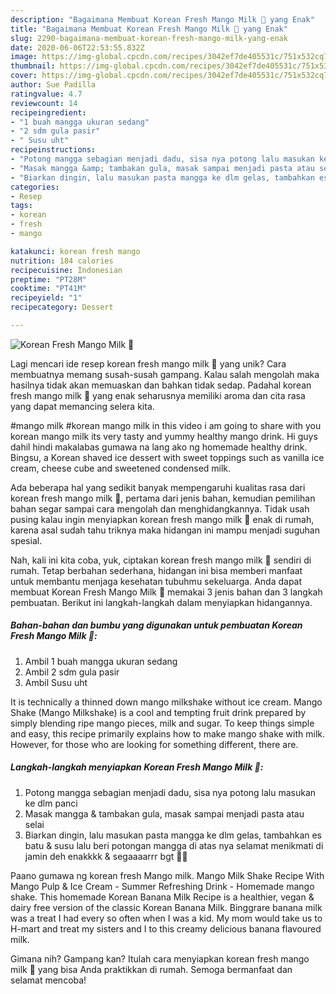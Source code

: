 ```yaml
---
description: "Bagaimana Membuat Korean Fresh Mango Milk 🍧 yang Enak"
title: "Bagaimana Membuat Korean Fresh Mango Milk 🍧 yang Enak"
slug: 2290-bagaimana-membuat-korean-fresh-mango-milk-yang-enak
date: 2020-06-06T22:53:55.832Z
image: https://img-global.cpcdn.com/recipes/3042ef7de405531c/751x532cq70/korean-fresh-mango-milk-🍧-foto-resep-utama.jpg
thumbnail: https://img-global.cpcdn.com/recipes/3042ef7de405531c/751x532cq70/korean-fresh-mango-milk-🍧-foto-resep-utama.jpg
cover: https://img-global.cpcdn.com/recipes/3042ef7de405531c/751x532cq70/korean-fresh-mango-milk-🍧-foto-resep-utama.jpg
author: Sue Padilla
ratingvalue: 4.7
reviewcount: 14
recipeingredient:
- "1 buah mangga ukuran sedang"
- "2 sdm gula pasir"
- " Susu uht"
recipeinstructions:
- "Potong mangga sebagian menjadi dadu, sisa nya potong lalu masukan ke dlm panci"
- "Masak mangga &amp; tambakan gula, masak sampai menjadi pasta atau selai"
- "Biarkan dingin, lalu masukan pasta mangga ke dlm gelas, tambahkan es batu &amp; susu lalu beri potongan mangga di atas nya selamat menikmati di jamin deh enakkkk &amp; segaaaarrr bgt 🤤🤭"
categories:
- Resep
tags:
- korean
- fresh
- mango

katakunci: korean fresh mango 
nutrition: 184 calories
recipecuisine: Indonesian
preptime: "PT28M"
cooktime: "PT41M"
recipeyield: "1"
recipecategory: Dessert

---
```



![Korean Fresh Mango Milk 🍧](https://img-global.cpcdn.com/recipes/3042ef7de405531c/751x532cq70/korean-fresh-mango-milk-🍧-foto-resep-utama.jpg)

Lagi mencari ide resep korean fresh mango milk 🍧 yang unik? Cara membuatnya memang susah-susah gampang. Kalau salah mengolah maka hasilnya tidak akan memuaskan dan bahkan tidak sedap. Padahal korean fresh mango milk 🍧 yang enak seharusnya memiliki aroma dan cita rasa yang dapat memancing selera kita.

#mango milk #korean mango milk in this video i am going to share with you korean mango milk its very tasty and yummy healthy mango drink. Hi guys dahil hindi makalabas gumawa na lang ako ng homemade healthy drink. Bingsu, a Korean shaved ice dessert with sweet toppings such as vanilla ice cream, cheese cube and sweetened condensed milk.

Ada beberapa hal yang sedikit banyak mempengaruhi kualitas rasa dari korean fresh mango milk 🍧, pertama dari jenis bahan, kemudian pemilihan bahan segar sampai cara mengolah dan menghidangkannya. Tidak usah pusing kalau ingin menyiapkan korean fresh mango milk 🍧 enak di rumah, karena asal sudah tahu triknya maka hidangan ini mampu menjadi suguhan spesial.


Nah, kali ini kita coba, yuk, ciptakan korean fresh mango milk 🍧 sendiri di rumah. Tetap berbahan sederhana, hidangan ini bisa memberi manfaat untuk membantu menjaga kesehatan tubuhmu sekeluarga. Anda dapat membuat Korean Fresh Mango Milk 🍧 memakai 3 jenis bahan dan 3 langkah pembuatan. Berikut ini langkah-langkah dalam menyiapkan hidangannya.

<!--inarticleads1-->

##### Bahan-bahan dan bumbu yang digunakan untuk pembuatan Korean Fresh Mango Milk 🍧:

1. Ambil 1 buah mangga ukuran sedang
1. Ambil 2 sdm gula pasir
1. Ambil  Susu uht


It is technically a thinned down mango milkshake without ice cream. Mango Shake (Mango Milkshake) is a cool and tempting fruit drink prepared by simply blending ripe mango pieces, milk and sugar. To keep things simple and easy, this recipe primarily explains how to make mango shake with milk. However, for those who are looking for something different, there are. 

<!--inarticleads2-->

##### Langkah-langkah menyiapkan Korean Fresh Mango Milk 🍧:

1. Potong mangga sebagian menjadi dadu, sisa nya potong lalu masukan ke dlm panci
1. Masak mangga &amp; tambakan gula, masak sampai menjadi pasta atau selai
1. Biarkan dingin, lalu masukan pasta mangga ke dlm gelas, tambahkan es batu &amp; susu lalu beri potongan mangga di atas nya selamat menikmati di jamin deh enakkkk &amp; segaaaarrr bgt 🤤🤭


Paano gumawa ng korean fresh Mango milk. Mango Milk Shake Recipe With Mango Pulp &amp; Ice Cream - Summer Refreshing Drink - Homemade mango shake. This homemade Korean Banana Milk Recipe is a healthier, vegan &amp; dairy free version of the classic Korean Banana Milk. Binggrare banana milk was a treat I had every so often when I was a kid. My mom would take us to H-mart and treat my sisters and I to this creamy delicious banana flavoured milk. 

Gimana nih? Gampang kan? Itulah cara menyiapkan korean fresh mango milk 🍧 yang bisa Anda praktikkan di rumah. Semoga bermanfaat dan selamat mencoba!
